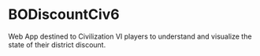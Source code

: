 # BODiscountCiv6
Web App destined to Civilization VI players to understand and visualize the state of their district discount.
